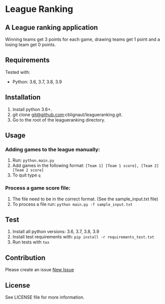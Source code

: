 # League Ranking
**A League ranking application**
---

Winning teams get 3 points for each game, drawing teams get 1 point and a losing team get 0 points.

## Requirements

Tested with:

* Python: 3.6, 3.7, 3.8, 3.9

## Installation

1. Install python 3.6+.
2. git clone git@github.com:cblignaut/leagueranking.git.
3. Go to the root of the leagueranking directory.

## Usage

### Adding games to the league manually:
1. Run: `python.main.py`
2. Add games in the following format: `[Team 1] [Team 1 score], [Team 2] [Team 2 score]`
3. To quit type `q`

### Process a game score file:
1. The file need to be in the correct format. (See the sample_input.txt file)
2. To process a file run: `python main.py -f sample_input.txt`

## Test

1. Install all python versions: 3.6, 3.7, 3.8, 3.9
2. Install test requirements with: `pip install -r requirements_test.txt`
3. Run tests with `tox`

## Contribution

Please create an issue [New Issue](https://github.com/cblignaut/leagueranking/issues/new)

## License

See LICENSE file for more information.
